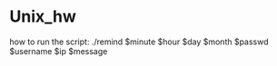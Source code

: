 # Unix_hw

how to run the script:
./remind $minute $hour $day $month $passwd $username $ip $message
